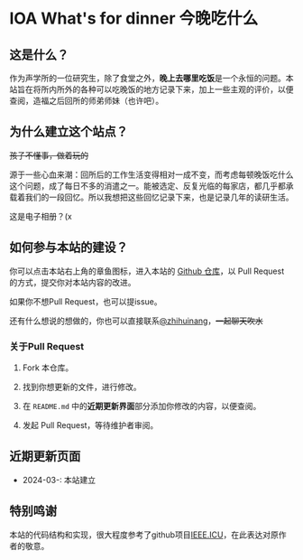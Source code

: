 # IOA What's for dinner 今晚吃什么

## 这是什么？

作为声学所的一位研究生，除了食堂之外，**晚上去哪里吃饭**是一个永恒的问题。本站旨在将所内所外的各种可以吃晚饭的地方记录下来，加上一些主观的评价，以便查阅，造福之后回所的师弟师妹（也许吧）。

## 为什么建立这个站点？

~~孩子不懂事，做着玩的~~

源于一些心血来潮：回所后的工作生活变得相对一成不变，而考虑每顿晚饭吃什么这个问题，成了每日不多的消遣之一。能被选定、反复光临的每家店，都几乎都承载着我们的一段回忆。所以我想把这些回忆记录下来，也是记录几年的读研生活。

这是电子相册？(x

## 如何参与本站的建设？

你可以点击本站右上角的章鱼图标，进入本站的 [Github 仓库](https://github.com/zhihuinang/ioa_whats4dinner)，以 Pull Request 的方式，提交你对本站内容的改进。

如果你不想Pull Request，也可以提issue。

还有什么想说的想做的，你也可以直接联系[@zhihuinang](https://github.com/zhihuinang/)，~~一起聊天吹水~~


### 关于Pull Request

1. Fork 本仓库。

2. 找到你想更新的文件，进行修改。

3. 在 `README.md` 中的**近期更新界面**部分添加你修改的内容，以便查阅。

4. 发起 Pull Request，等待维护者审阅。

## 近期更新页面

- 2024-03-: 本站建立

## 特别鸣谢
本站的代码结构和实现，很大程度参考了github项目[IEEE.ICU](https://github.com/sjtu-ieee/ieee.icu)，在此表达对原作者的敬意。   